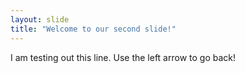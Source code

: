 ```yaml
---
layout: slide
title: "Welcome to our second slide!"
---
```

I am testing out this line.
Use the left arrow to go back!
